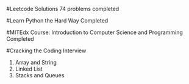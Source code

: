 #Leetcode Solutions
74 problems completed

#Learn Python the Hard Way
Completed

#MITEdx Course: Introduction to Computer Science and Programming
Completed

#Cracking the Coding Interview
1. Array and String
2. Linked List
3. Stacks and Queues
 


